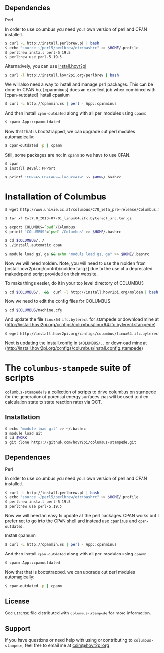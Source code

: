 
Dependencies
------------

Perl

In order to use columbus you need your own version of perl and CPAN installed.

```bash 
$ curl -L http://install.perlbrew.pl | bash
$ echo "source ~/perl5/perlbrew/etc/bashrc" >> $HOME/.profile
$ perlbrew install perl-5.19.5
$ perlbrew use perl-5.19.5
```


Alternatively, you can use [install.hovr2pi](http://install.hovr2pi.org)

```bash
$ curl -l http://install.hovr2pi.org/perlbrew | bash
```

We will also need a way to install and manage perl packages. This can be done
by CPAN but [cpanminus] does an excellent job when combined with [cpan-outdated]
Install cpanium

```bash
$ curl -L http://cpanmin.us | perl - App::cpanminus
```

And then install `cpan-outdated` along with all perl modules using `cpanm`:
```bash
$ cpanm App::cpanoutdated
```

Now that that is bootstrapped, we can upgrade out perl modules automagically:

```bash
$ cpan-outdated -p | cpanm
```

Still, some packages are not in `cpanm` so we have to use CPAN.

```bash
$ cpan
$ install Devel::PPPort
```

```bash
$ printf 'CURSES_LDFLAGS=-lncursesw' >> $HOME/.bashrc
```

Installation of Columbus
========================

```bash
$ wget http://www.univie.ac.at/columbus/C70_beta_pre-release/Columbus.7.0/Col7.0_2013-07-01_linux64.ifc.byterecl_src.tar.gz
```

```bash
$ tar xf Col7.0_2013-07-01_linux64.ifc.byterecl_src.tar.gz
```

```bash
$ export COLUMBUS=`pwd`/Columbus 
$ printf 'COLUMBUS'=`pwd`'/Columbus' >> $HOME/.bashrc
```

```bash
$ cd $COLUMBUS/../
$ ./install.automatic cpan
``` 

```bash
$ module load gsl ga && echo "module load gsl ga" >> $HOME/.bashrc
```

Now we will need molden. Note, you will need to use the molden from [install.hovr2pi.org/contrib/molden.tar.gz]
due to the use of a deprecated makedepend script provided on their website.

To make things easier, do it in your top level directory of COLUMBUS

```bash
$ cd $COLUMBUS/.. &&  curl -l http://install.hovr2pi.org/molden | bash
```

Now we need to edit the config files for COLUMBUS

```bash
$ cd $COLUMBUS/machine.cfg
```

And update the file `linux64.ifc.byterecl` for stampede
or download mine at (http://install.hovr2pi.org/configs/columbus/linux64.ifc.byterecl.stampede)

```bash
$ wget http://install.hovr2pi.org/configs/columbus/linux64.ifc.byterecl.stampede
```

Next is updating the install.config in `$COLUMBUS/..`
or download mine at (http://install.hovr2pi.org/configs/columbus/install.config.stampede)







The `columbus-stampede` suite of scripts
=================

`columbus-stampede` is a collection of scripts to drive columbus on stampede
for the generation of potential energy surfaces that will be used
to then calculation state to state reaction rates via QCT.

Installation
------------

```bash
$ echo "module load git" >> ~/.bashrc
$ module load git 
$ cd $WORK
$ git clone https://github.com/hovr2pi/columbus-stampede.git
```

Dependencies
------------

Perl

In order to use columbus you need your own version of perl and CPAN installed.

```bash 
$ curl -L http://install.perlbrew.pl | bash
$ echo "source ~/perl5/perlbrew/etc/bashrc" >> $HOME/.profile
$ perlbrew install perl-5.19.5
$ perlbrew use perl-5.19.5
```

Now we will need an easy to update all the perl packages. CPAN works but I prefer not to go into the CPAN shell
and instead use `cpanimus` and `cpan-outdated`.

Install cpanium

```bash
$ curl -L http://cpanmin.us | perl - App::cpanminus
```

And then install `cpan-outdated` along with all perl modules using `cpanm`:
```bash
$ cpanm App::cpanoutdated
```

Now that that is bootstrapped, we can upgrade out perl modules automagically:

```bash
$ cpan-outdated -p | cpanm
```

License
-------
See `LICENSE` file distributed with `columbus-stampede` for more information.


Support
-------

If you have questions or need help with using or contributing to `columbus-stampede`,
feel free to email me at csim@hovr2pi.org

